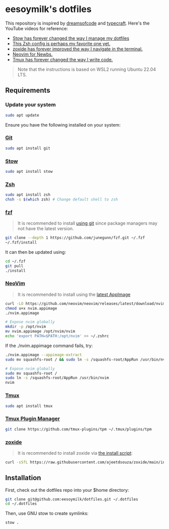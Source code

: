 # eesoymilk's dotfiles

This repository is inspired by [dreamsofcode](https://www.youtube.com/@dreamsofcode) and [typecraft](https://www.youtube.com/@typecraft_dev).
Here's the YouTube videos for reference:

- [Stow has forever changed the way I manage my dotfiles](https://www.youtube.com/watch?v=y6XCebnB9gs)
- [This Zsh config is perhaps my favorite one yet.](https://www.youtube.com/watch?v=ud7YxC33Z3w)
- [zoxide has forever improved the way I navigate in the terminal.](https://www.youtube.com/watch?v=aghxkpyRVDY)
- [Neovim for Newbs.](https://www.youtube.com/playlist?list=PLsz00TDipIffreIaUNk64KxTIkQaGguqn)
- [Tmux has forever changed the way I write code.](https://www.youtube.com/watch?v=DzNmUNvnB04)

> Note that the instructions is based on WSL2 running Ubuntu 22.04 LTS.

## Requirements

### Update your system

```bash
sudo apt update
```

Ensure you have the following installed on your system:

### [Git](https://git-scm.com/downloads)

```bash
sudo apt install git
```

### [Stow](https://www.gnu.org/software/stow/)

```bash
sudo apt install stow
```

### [Zsh](https://github.com/ohmyzsh/ohmyzsh/wiki/Installing-ZSH)

```bash
sudo apt install zsh
chsh -s $(which zsh) # Change default shell to zsh
```

### [fzf](https://github.com/junegunn/fzf)

> It is recommended to install [using git](https://github.com/junegunn/fzf?tab=readme-ov-file#using-git) since package managers may not have the latest version.

```bash
git clone --depth 1 https://github.com/junegunn/fzf.git ~/.fzf
~/.fzf/install
```

It can then be updated using:

```bash
cd ~/.fzf
git pull
./install
```

### [NeoVim](https://github.com/neovim/neovim/blob/master/INSTALL.md)

> It is recommended to install using the [latest AppImage](https://github.com/neovim/neovim/blob/master/INSTALL.md#appimage-universal-linux-package)

```bash
curl -LO https://github.com/neovim/neovim/releases/latest/download/nvim.appimage
chmod u+x nvim.appimage
./nvim.appimage

# Expose nvim globally
mkdir -p /opt/nvim
mv nvim.appimage /opt/nvim/nvim
echo 'export PATH=$PATH:/opt/nvim' >> ~/.zshrc
```

If the ./nvim.appimage command fails, try:

```bash
./nvim.appimage --appimage-extract
sudo mv squashfs-root / && sudo ln -s /squashfs-root/AppRun /usr/bin/nvim

# Expose nvim globally
sudo mv squashfs-root /
sudo ln -s /squashfs-root/AppRun /usr/bin/nvim
nvim
```

### [Tmux](https://github.com/tmux/tmux/wiki/Installing)

```bash
sudo apt install tmux
```

### [Tmux Plugin Manager](https://github.com/tmux-plugins/tpm)

```bash
git clone https://github.com/tmux-plugins/tpm ~/.tmux/plugins/tpm
```

### [zoxide](https://github.com/ajeetdsouza/zoxide)

> It is recommended to install zoxide via [the install script](https://github.com/ajeetdsouza/zoxide?tab=readme-ov-file#installation):

```bash
curl -sSfL https://raw.githubusercontent.com/ajeetdsouza/zoxide/main/install.sh | sh
```

## Installation

First, check out the dotfiles repo into your $home directory:

```bash
git clone git@github.com:eesoymilk/dotfiles.git ~/.dotfiles
cd ~/.dotfiles
```

Then, use GNU stow to create symlinks:

```bash
stow .
```
